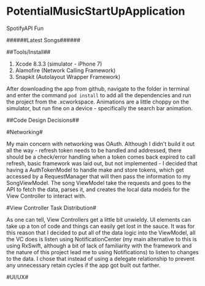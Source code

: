 # PotentialMusicStartUpApplication
SpotifyAPI Fun


######Latest Songs######

##Tools/Install##

1. Xcode 8.3.3 (simulator - iPhone 7)
2. Alamofire (Network Calling Framework)
3. Snapkit (Autolayout Wrapper Framework)

After downloading the app from github, navigate to the folder in terminal and enter the command `pod install` to add all the dependencies and run the project from the .xcworkspace. Animations are a little choppy on the simulator, but run fine on a device - specifically the search bar animation. 

##Code Design Decisions##

#Networking#

My main concern with networking was OAuth. Although I didn't build it out all the way - refresh token needs to be handled and addressed, there should be a check/error handling when a token comes back expired to call refresh, basic framework was laid out, but not implemented - I decided that having a AuthTokenModel to handle make and store tokens, which get accessed by a RequestManager that will then pass the information to my SongViewModel. The song ViewModel take the requests and goes to the API to fetch the data, parses it, and creates the local data models for the View Controller to interact with.

#View Controller Task Distribution#

As one can tell, View Controllers get a little bit unwieldy. UI elements can take up a ton of code and things can easily get lost in the sauce. It was for this reason that I decided to put all of the data logic into the ViewModel, all the VC does is listen using NotificationCenter (my main alternative to this is using RxSwift, although a bit of lack of familiarity with the framework and the nature of this project lead me to using Notifications) to listen to changes to the data. I chose that instead of using a delegate relationship to prevent any unnecessary retain cycles if the app got built out farther. 

#UI/UX#

